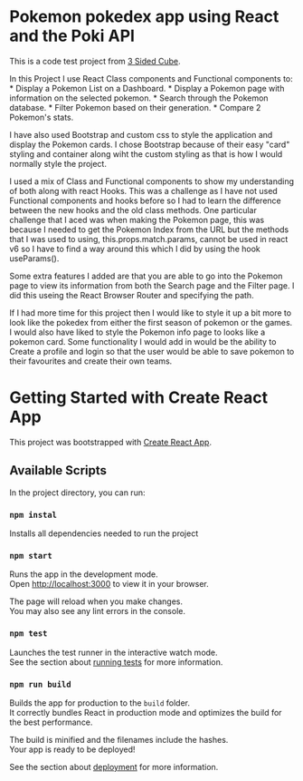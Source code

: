# Pokemon pokedex app using React and the Poki API

This is a code test project from [3 Sided Cube](https://3sidedcube.com).

In this Project I use React Class components and Functional components to:
    * Display a Pokemon List on a Dashboard.
    * Display a Pokemon page with information on the selected pokemon.
    * Search through the Pokemon database.
    * Filter Pokemon based on their generation.
    * Compare 2 Pokemon's stats.

I have also used Bootstrap and custom css to style the application and display the Pokemon cards. I chose Bootstrap because of their easy "card" styling and container along wiht the custom styling as that is how I would normally style the project.

I used a mix of Class and Functional components to show my understanding of both along with react Hooks. This was a challenge as I have not used Functional components and hooks before so I had to learn the difference between the new hooks and the old class methods. One particular challenge that I aced was when making the Pokemon page, this was because I needed to get the Pokemon Index from the URL but the methods that I was used to using, this.props.match.params, cannot be used in react v6 so I have to find a way around this which I did by using the hook useParams().

Some extra features I added are that you are able to go into the Pokemon page to view its information from both the Search page and the Filter page. I did this useing the React Browser Router and specifying the path.

If I had more time for this project then I would like to style it up a bit more to look like the pokedex from either the first season of pokemon or the games. I would also have liked to style the Pokemon info page to looks like a pokemon card. Some functionality I would add in would be the ability to Create a profile and login so that the user would be able to save pokemon to their favourites and create their own teams.


# Getting Started with Create React App
This project was bootstrapped with [Create React App](https://github.com/facebook/create-react-app).

## Available Scripts
In the project directory, you can run:

### `npm instal`
Installs all dependencies needed to run the project

### `npm start`
Runs the app in the development mode.\
Open [http://localhost:3000](http://localhost:3000) to view it in your browser.

The page will reload when you make changes.\
You may also see any lint errors in the console.

### `npm test`
Launches the test runner in the interactive watch mode.\
See the section about [running tests](https://facebook.github.io/create-react-app/docs/running-tests) for more information.

### `npm run build`
Builds the app for production to the `build` folder.\
It correctly bundles React in production mode and optimizes the build for the best performance.

The build is minified and the filenames include the hashes.\
Your app is ready to be deployed!

See the section about [deployment](https://facebook.github.io/create-react-app/docs/deployment) for more information.
